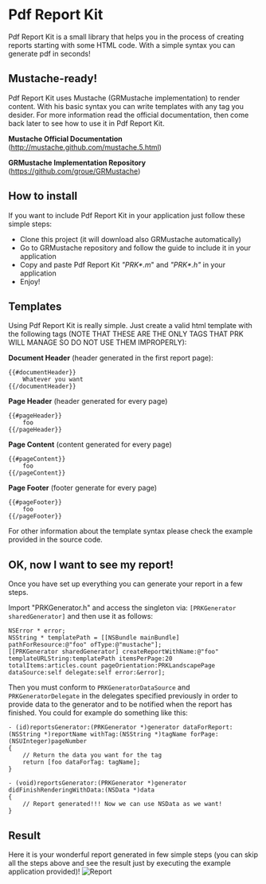# Pdf Report Kit
Pdf Report Kit is a small library that helps you in the process of creating reports starting with some HTML code. With a simple syntax you can generate pdf in seconds!

## Mustache-ready!
Pdf Report Kit uses Mustache (GRMustache implementation) to render content. With his basic syntax you can write templates with any tag you desider. For more information read the official documentation, then come back later to see how to use it in Pdf Report Kit.

**Mustache Official Documentation** (http://mustache.github.com/mustache.5.html)

**GRMustache Implementation Repository** (https://github.com/groue/GRMustache)


## How to install
If you want to include Pdf Report Kit in your application just follow these simple steps:

- Clone this project (it will download also GRMustache automatically)
- Go to GRMustache repository and follow the guide to include it in your application
- Copy and paste Pdf Report Kit *"PRK\*.m*" and *"PRK\*.h"* in your application
- Enjoy!

## Templates
Using Pdf Report Kit is really simple. Just create a valid html template with the following tags (NOTE THAT THESE ARE THE ONLY TAGS THAT PRK WILL MANAGE SO DO NOT USE THEM IMPROPERLY):

**Document Header** (header generated in the first report page):

	{{#documentHeader}}
		Whatever you want
	{{/documentHeader}}

**Page Header** (header generated for every page)
		
	{{#pageHeader}}
		foo
	{{/pageHeader}}
		
**Page Content** (content generated for every page)

	{{#pageContent}}
		foo
	{{/pageContent}}

**Page Footer** (footer generate for every page)

	{{#pageFooter}}
		foo
	{{/pageFooter}}
	
For other information about the template syntax please check the example provided in the source code.

## OK, now I want to see my report!
Once you have set up everything you can generate your report in a few steps.

Import "PRKGenerator.h" and access the singleton via: `[PRKGenerator sharedGenerator]` and then use it as follows:

	NSError * error;    
    NSString * templatePath = [[NSBundle mainBundle] pathForResource:@"foo" ofType:@"mustache"];
    [[PRKGenerator sharedGenerator] createReportWithName:@"foo" templateURLString:templatePath itemsPerPage:20 totalItems:articles.count pageOrientation:PRKLandscapePage dataSource:self delegate:self error:&error];

Then you must conform to `PRKGeneratorDataSource` and `PRKGeneratorDelegate` in the delegates specified previously in order to provide data to the generator and to be notified when the report has finished. You could for example do something like this:

	- (id)reportsGenerator:(PRKGenerator *)generator dataForReport:(NSString *)reportName withTag:(NSString *)tagName forPage:(NSUInteger)pageNumber
	{
		// Return the data you want for the tag
	    return [foo dataForTag: tagName];
	}

	- (void)reportsGenerator:(PRKGenerator *)generator didFinishRenderingWithData:(NSData *)data
	{
		// Report generated!!! Now we can use NSData as we want!
	}

## Result
Here it is your wonderful report generated in few simple steps (you can skip all the steps above and see the result just by executing the example application provided)!
![Report](http://img706.imageshack.us/img706/6599/captureylw.png)
